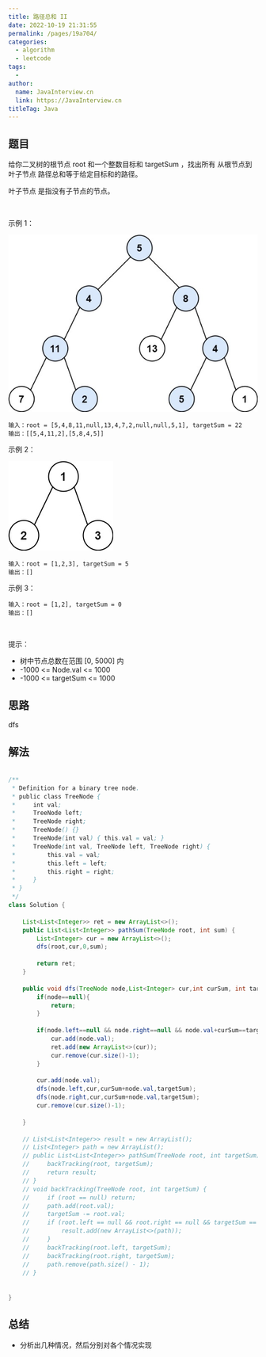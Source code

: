 ```yaml
---
title: 路径总和 II
date: 2022-10-19 21:31:55
permalink: /pages/19a704/
categories:
  - algorithm
  - leetcode
tags:
  - 
author: 
  name: JavaInterview.cn
  link: https://JavaInterview.cn
titleTag: Java
---
```



## 题目

给你二叉树的根节点 root 和一个整数目标和 targetSum ，找出所有 从根节点到叶子节点 路径总和等于给定目标和的路径。

叶子节点 是指没有子节点的节点。

 

示例 1：

![](/media/pictures/leetcode/pathsumii1.jpeg)

    输入：root = [5,4,8,11,null,13,4,7,2,null,null,5,1], targetSum = 22
    输出：[[5,4,11,2],[5,8,4,5]]
    
示例 2：

![](/media/pictures/leetcode/pathsum2.jpeg)

    输入：root = [1,2,3], targetSum = 5
    输出：[]
    
示例 3：

    输入：root = [1,2], targetSum = 0
    输出：[]
 

提示：

- 树中节点总数在范围 [0, 5000] 内
- -1000 <= Node.val <= 1000
- -1000 <= targetSum <= 1000


## 思路

dfs

## 解法
```java

/**
 * Definition for a binary tree node.
 * public class TreeNode {
 *     int val;
 *     TreeNode left;
 *     TreeNode right;
 *     TreeNode() {}
 *     TreeNode(int val) { this.val = val; }
 *     TreeNode(int val, TreeNode left, TreeNode right) {
 *         this.val = val;
 *         this.left = left;
 *         this.right = right;
 *     }
 * }
 */
class Solution {

    List<List<Integer>> ret = new ArrayList<>();
    public List<List<Integer>> pathSum(TreeNode root, int sum) {
        List<Integer> cur = new ArrayList<>();
        dfs(root,cur,0,sum);

        return ret;
    }

    public void dfs(TreeNode node,List<Integer> cur,int curSum, int targetSum) {
        if(node==null){
            return;
        }

        if(node.left==null && node.right==null && node.val+curSum==targetSum){
            cur.add(node.val);
            ret.add(new ArrayList<>(cur));
            cur.remove(cur.size()-1);
        }

        cur.add(node.val);
        dfs(node.left,cur,curSum+node.val,targetSum);
        dfs(node.right,cur,curSum+node.val,targetSum);
        cur.remove(cur.size()-1);

    }

    // List<List<Integer>> result = new ArrayList();
    // List<Integer> path = new ArrayList();
    // public List<List<Integer>> pathSum(TreeNode root, int targetSum) {
    //     backTracking(root, targetSum);
    //     return result;
    // }
    // void backTracking(TreeNode root, int targetSum) {
    //     if (root == null) return;
    //     path.add(root.val);
    //     targetSum -= root.val;
    //     if (root.left == null && root.right == null && targetSum == 0) {
    //         result.add(new ArrayList<>(path));
    //     }
    //     backTracking(root.left, targetSum);
    //     backTracking(root.right, targetSum);
    //     path.remove(path.size() - 1);
    // }


}
```

## 总结

- 分析出几种情况，然后分别对各个情况实现 
